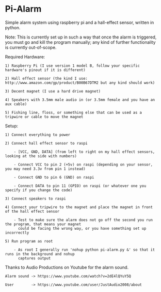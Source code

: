 # Pi-Alarm
Simple alarm system using raspberry pi and a hall-effect sensor, written in python.

Note: This is currently set up in such a way that once the alarm is triggered, you must go and kill the program
      manually; any kind of further functionality is currently out-of-scope.

Required Hardware:

    1) Raspberry Pi (I use version 1 model B, follow your specific hardware's pinout if it is different)

    2) Hall effect sensor (the kind I use: http://www.amazon.com/gp/product/B00B67DTM2 but any kind should work)

    3) Decent magnet (I use a hard drive magnet)

    4) Speakers with 3.5mm male audio in (or 3.5mm female and you have an aux cable)

    5) Fishing line, floss, or something else that can be used as a tripwire or cable to move the magnet


    
Setup:

    1) Connect everything to power

    2) Connect hall effect sensor to raspi

        - [VCC, GND, DATA] (from left to right on my hall effect sensors, looking at the side with numbers)

        - Connect VCC to pin 2 (+5v) on raspi (depending on your sensor, you may need 3.3v from pin 1 instead)

        - Connect GND to pin 6 (GND) on raspi

        - Connect DATA to pin 11 (GPIO) on raspi (or whatever one you specify if you change the code)

    3) Connect speakers to raspi

    4) Connect your tripwire to the magnet and place the magnet in front of the hall effect sensor

        - Test to make sure the alarm does not go off the second you run the program, that means your magnet
          could be facing the wrong way, or you have something set up incorrectly

    5) Run program as root

        - As root I generally run 'nohup python pi-alarm.py &' so that it runs in the background and nohup
          captures output


Thanks to Audio Productions on Youtube for the alarm sound.

    Alarm sound -> https://www.youtube.com/watch?v=2dE4lQYuY5Q
    
    User        -> https://www.youtube.com/user/JustAudio2008/about
